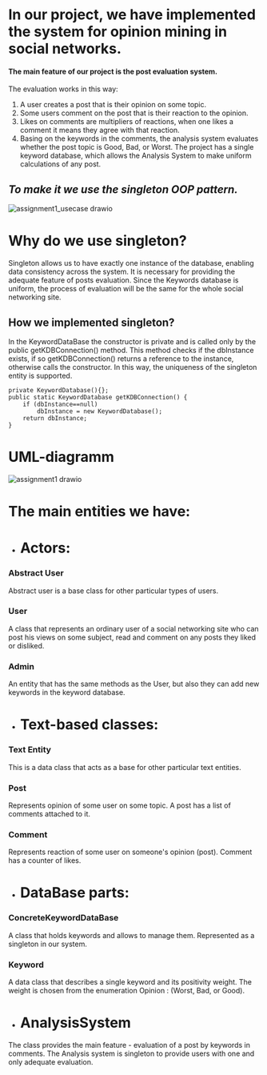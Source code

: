 # In our project, we have implemented the system for opinion mining in social networks. 

#### The main feature of our project is the post evaluation system. 

The evaluation works in this way: 
1. A user creates a post that is their opinion on some topic.
2. Some users comment on the post that is their reaction to the opinion.
3. Likes on comments are multipliers of reactions, when one likes a comment it means they agree with that reaction.
4. Basing on the keywords in the comments, the analysis system evaluates whether the post topic is Good, Bad, or Worst.
The project has a single keyword database, which allows the Analysis System to make uniform calculations of any post.
## ***To make it we use the singleton OOP pattern.***
![assignment1_usecase drawio](https://user-images.githubusercontent.com/37394070/136443806-338b4af8-246a-4591-907f-7eca2630586a.png)

# Why do we use singleton?
Singleton allows us to have exactly one instance of the database, enabling data consistency across the system.
It is necessary for providing the adequate feature of posts evaluation. Since the Keywords database is uniform, the process of evaluation will be the same for the whole social networking site. 

## How we implemented singleton? 

In the KeywordDataBase the constructor is private and is called only by the public getKDBConnection() method. This method checks if the dbInstance exists, if so getKDBConnection() returns a reference to the instance, otherwise calls the constructor. In this way, the uniqueness of the singleton entity is supported.


    private KeywordDatabase(){};
    public static KeywordDatabase getKDBConnection() {
        if (dbInstance==null)
            dbInstance = new KeywordDatabase();
        return dbInstance;
    }
    
# UML-diagramm
![assignment1 drawio](https://user-images.githubusercontent.com/70723894/136433320-c500ab7d-ab74-4b64-bafd-8fcc70776510.png)

# The main entities we have:
* # Actors:
### Abstract User
Abstract user is a base class for other particular types of users.
### User
A class that represents an ordinary user of a social networking site who can post his views on some subject, read and comment on any posts they liked or disliked.
### Admin
An entity that has the same methods as the User, but also they can add new keywords in the keyword database.
* # Text-based classes:
### Text Entity
This is a data class that acts as a base for other particular text entities.
### Post
Represents opinion of some user on some topic. A post has a list of comments attached to it.
### Comment 
Represents reaction of some user on someone's opinion (post). Comment has a counter of likes.
* # DataBase parts:
### ConcreteKeywordDataBase
A class that holds keywords and allows to manage them. Represented as a singleton in our system.
### Keyword 
A data class that describes a single keyword and its positivity weight. The weight is chosen from the enumeration Opinion : (Worst, Bad, or Good).
* # AnalysisSystem

The class provides the main feature - evaluation of a post by keywords in comments. The Analysis system is singleton to provide users with one and only adequate evaluation.  

